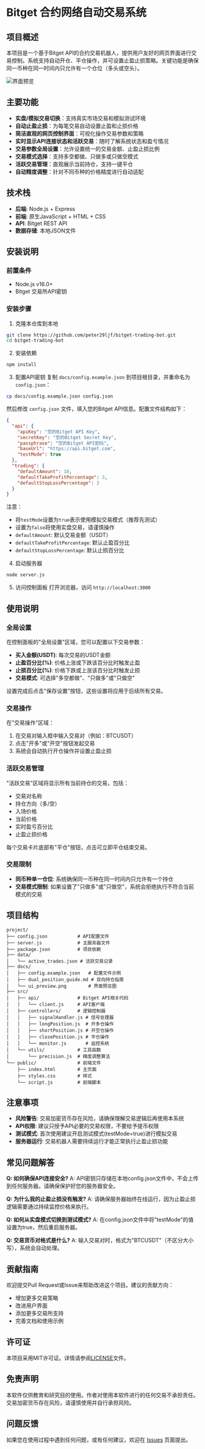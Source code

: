 # Bitget 合约网络自动交易系统

## 项目概述

本项目是一个基于Bitget API的合约交易机器人，提供用户友好的网页界面进行交易控制。系统支持自动开仓、平仓操作，并可设置止盈止损策略。关键功能是确保同一币种在同一时间内只允许有一个仓位（多头或空头）。

![界面预览](docs/ui_preview.png)

## 主要功能

- **实盘/模拟交易切换**：支持真实市场交易和模拟测试环境
- **自动止盈止损**：为每笔交易自动设置止盈和止损价格
- **简洁直观的网页控制界面**：可视化操作交易参数和策略
- **实时显示API连接状态和活跃交易**：随时了解系统状态和盈亏情况
- **交易参数全局设置**：允许设置统一的交易金额、止盈止损比例
- **交易模式选择**：支持多空都做、只做多或只做空模式
- **活跃交易管理**：直观展示当前持仓，支持一键平仓
- **自动精度调整**：针对不同币种的价格精度进行自动适配

## 技术栈

- **后端**: Node.js + Express
- **前端**: 原生JavaScript + HTML + CSS
- **API**: Bitget REST API
- **数据存储**: 本地JSON文件

## 安装说明

### 前置条件

- Node.js v16.0+
- Bitget 交易所API密钥

### 安装步骤

1. 克隆本仓库到本地
```bash
git clone https://github.com/peter29ljf/bitget-trading-bot.git
cd bitget-trading-bot
```

2. 安装依赖
```bash
npm install
```

3. 配置API密钥
复制 `docs/config.example.json` 到项目根目录，并重命名为 `config.json`：

```bash
cp docs/config.example.json config.json
```

然后修改 `config.json` 文件，填入您的Bitget API信息。配置文件结构如下：

```json
{
  "api": {
    "apiKey": "您的Bitget API Key",
    "secretKey": "您的Bitget Secret Key",
    "passphrase": "您的Bitget API密码",
    "baseUrl": "https://api.bitget.com",
    "testMode": true
  },
  "trading": {
    "defaultAmount": 10,
    "defaultTakeProfitPercentage": 3,
    "defaultStopLossPercentage": 3
  }
}
```

注意：
* 将`testMode`设置为`true`表示使用模拟交易模式（推荐先测试）
* 设置为`false`将使用实盘交易，请谨慎操作
* `defaultAmount`: 默认交易金额（USDT）
* `defaultTakeProfitPercentage`: 默认止盈百分比
* `defaultStopLossPercentage`: 默认止损百分比

4. 启动服务器
```bash
node server.js
```

5. 访问控制面板
打开浏览器，访问 `http://localhost:3000`

## 使用说明

### 全局设置

在控制面板的"全局设置"区域，您可以配置以下交易参数：

- **买入金额(USDT)**: 每次交易的USDT金额
- **止盈百分比(%)**: 价格上涨或下跌该百分比时触发止盈
- **止损百分比(%)**: 价格下跌或上涨该百分比时触发止损
- **交易模式**: 可选择"多空都做"、"只做多"或"只做空"

设置完成后点击"保存设置"按钮，这些设置将应用于后续所有交易。

### 交易操作

在"交易操作"区域：

1. 在交易对输入框中输入交易对（例如：BTCUSDT）
2. 点击"开多"或"开空"按钮发起交易
3. 系统会自动执行开仓操作并设置止盈止损

### 活跃交易管理

"活跃交易"区域将显示所有当前持仓的交易，包括：

- 交易对名称
- 持仓方向（多/空）
- 入场价格
- 当前价格
- 实时盈亏百分比
- 止盈止损价格

每个交易卡片底部有"平仓"按钮，点击可立即平仓结束交易。

### 交易限制

- **同币种单一仓位**: 系统确保同一币种在同一时间内只允许有一个持仓
- **交易模式限制**: 如果设置了"只做多"或"只做空"，系统会拒绝执行不符合当前模式的交易

## 项目结构

```
project/
├── config.json           # API配置文件
├── server.js             # 主服务器文件
├── package.json          # 项目依赖
├── data/
│   └── active_trades.json # 活跃交易记录
├── docs/
│   ├── config.example.json   # 配置文件示例
│   ├── dual_position_guide.md # 双向持仓指南
│   └── ui_preview.png        # 界面预览图
├── src/
│   ├── api/              # Bitget API相关代码
│   │   └── client.js     # API客户端
│   ├── controllers/      # 逻辑控制器
│   │   ├── signalHandler.js # 信号处理器
│   │   ├── longPosition.js  # 开多仓操作
│   │   ├── shortPosition.js # 开空仓操作
│   │   ├── closePosition.js # 平仓操作
│   │   └── monitor.js       # 监控系统
│   └── utils/            # 工具函数
│       └── precision.js  # 精度调整算法
└── public/               # 前端文件
    ├── index.html        # 主页面
    ├── styles.css        # 样式
    └── script.js         # 前端脚本
```

## 注意事项

- **风险警告**: 交易加密货币存在风险，请确保理解交易逻辑后再使用本系统
- **API权限**: 建议只授予API必要的交易权限，不要给予提币权限
- **测试模式**: 首次使用建议开启测试模式(testMode=true)进行模拟交易
- **服务器运行**: 交易机器人需要持续运行才能正常执行止盈止损功能

## 常见问题解答

**Q: 如何确保API连接安全?**
A: API密钥只存储在本地config.json文件中，不会上传到任何服务器。请确保保护好您的服务器安全。

**Q: 为什么我的止盈止损没有触发?**
A: 请确保服务器始终在线运行，因为止盈止损逻辑需要通过持续监控价格来执行。

**Q: 如何从实盘模式切换到测试模式?**
A: 在config.json文件中将"testMode"的值设置为true，然后重启服务器。

**Q: 交易货币对格式是什么?**
A: 输入交易对时，格式为"BTCUSDT"（不区分大小写），系统会自动处理。

## 贡献指南

欢迎提交Pull Request或Issue来帮助改进这个项目。建议的贡献方向：

- 增加更多交易策略
- 改进用户界面
- 添加更多交易所支持
- 完善文档和使用示例

## 许可证

本项目采用MIT许可证。详情请参阅[LICENSE](LICENSE)文件。

## 免责声明

本软件仅供教育和研究目的使用。作者对使用本软件进行的任何交易不承担责任。交易加密货币存在风险，请谨慎使用并自行承担风险。

## 问题反馈

如果您在使用过程中遇到任何问题，或有任何建议，欢迎在 [Issues](https://github.com/peter29ljf/bitget-future-bot/issues) 页面提出。
